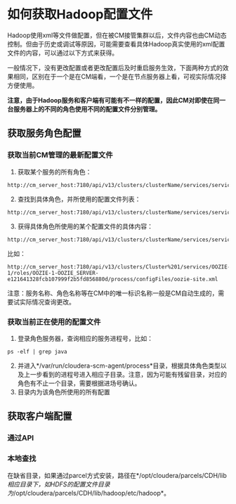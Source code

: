 # 如何获取Hadoop配置文件

Hadoop使用xml等文件做配置，但在被CM接管集群以后，文件内容也由CM动态控制。但由于历史或调试等原因，可能需要查看具体Hadoop真实使用的xml配置文件的内容，可以通过以下方式来获得。

一般情况下，没有更改配置或者更改配置后及时重启服务生效，下面两种方式的效果相同，区别在于一个是在CM端看，一个是在节点服务器上看，可视实际情况择方便使用。

**注意，由于Hadoop服务和客户端有可能有不一样的配置，因此CM对即使在同一台服务器上的不同的角色使用不同的配置文件分别管理。**

## 获取服务角色配置
### 获取当前CM管理的最新配置文件

1. 获取某个服务的所有角色：
```
http://cm_server_host:7180/api/v13/clusters/clusterName/services/serviceName/roles
```
2. 查找到具体角色，并所使用的配置文件列表：
```
http://cm_server_host:7180/api/v13/clusters/clusterName/services/serviceName/roles/roleName/process
```
3. 获得具体角色所使用的某个配置文件的具体内容：
```
http://cm_server_host:7180/api/v13/clusters/clusterName/services/serviceName/roles/roleName/process/configFiles/configFileName
```

比如：

```
http://cm_server_host:7180/api/v13/clusters/Cluster%201/services/OOZIE-1/roles/OOZIE-1-OOZIE_SERVER-e121641328fcb107999f2b5fd856880d/process/configFiles/oozie-site.xml
```

注意：服务名称、角色名称等在CM中的唯一标识名称一般是CM自动生成的，需要试实际情况查询更改。

### 获取当前正在使用的配置文件

1. 登录角色服务器，查询相应的服务进程号，比如：
```
ps -elf | grep java
```
2. 并进入*/var/run/cloudera-scm-agent/process*目录，根据具体角色类型以及上一步看到的进程号进入相应子目录。注意，因为可能有残留目录，对应的角色有不止一个目录，需要根据进场号确认。
3. 目录内为该角色所使用的所有配置

## 获取客户端配置
### 通过API
### 本地查找
在缺省目录，如果通过parcel方式安装，路径在*/opt/cloudera/parcels/CDH/lib*相应目录下，如HDFS的配置文件目录为*/opt/cloudera/parcels/CDH/lib/hadoop/etc/hadoop*。